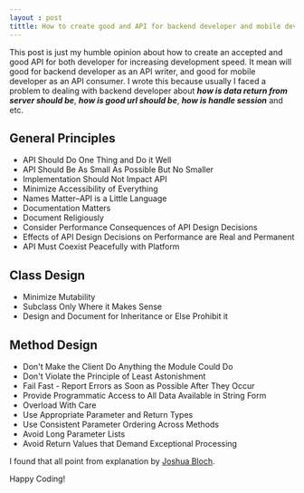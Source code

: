 ```yaml
---
layout : post
tittle: How to create good and API for backend developer and mobile developer
---
```

This post is just my humble opinion about how to create an accepted and good API for both developer for increasing development speed. It mean will good for backend developer as an API writer, and good for mobile developer as an API consumer. I wrote this because usually I faced a problem to dealing with backend developer about ***how is data return from server should be***, ***how is good url should be***, ***how is handle session*** and etc.

## General Principles

 - API Should Do One Thing and Do it Well
 - API Should Be As Small As Possible But No Smaller
 - Implementation Should Not Impact API
 - Minimize Accessibility of Everything
 - Names Matter–API is a Little Language
 - Documentation Matters
 - Document Religiously
 - Consider Performance Consequences of API Design Decisions
 - Effects of API Design Decisions on Performance are Real and Permanent
 - API Must Coexist Peacefully with Platform

## Class Design

 - Minimize Mutability
 - Subclass Only Where it Makes Sense 
 - Design and Document for Inheritance or Else Prohibit it

## Method Design

 - Don't Make the Client Do Anything the Module Could Do
 - Don't Violate the Principle of Least Astonishment
 - Fail Fast - Report Errors as Soon as Possible After They Occur
 - Provide Programmatic Access to All Data Available in String Form
 - Overload With Care
 - Use Appropriate Parameter and Return Types
 - Use Consistent Parameter Ordering Across Methods
 - Avoid Long Parameter Lists
 - Avoid Return Values that Demand Exceptional Processing

I found that all point from explanation by [Joshua Bloch](https://www.google.com/search?q=How+to+Design+a+Good+API+and+Why+it+Matters&gws_rd=ssl).

Happy Coding!
